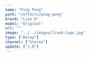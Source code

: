 ```yaml
---
name: "Ping Pong"
path: "/effects/ping-pong"
brand: "Line 6"
model: "Original"
url: ""
image: "../../images/line6-logo.jpg"
type: ["Delay"]
channel: ["Stereo"]
update: ["1.0"]
---
```

